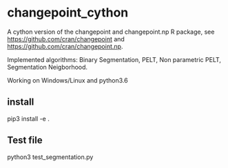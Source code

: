 # changepoint_cython
A cython version of the changepoint and  changepoint.np R package, see https://github.com/cran/changepoint and https://github.com/cran/changepoint.np.

Implemented algorithms:  Binary Segmentation, PELT, Non parametric PELT, Segmentation Neigborhood.

Working on Windows/Linux and python3.6
## install
pip3 install -e .
## Test file
python3 test_segmentation.py
